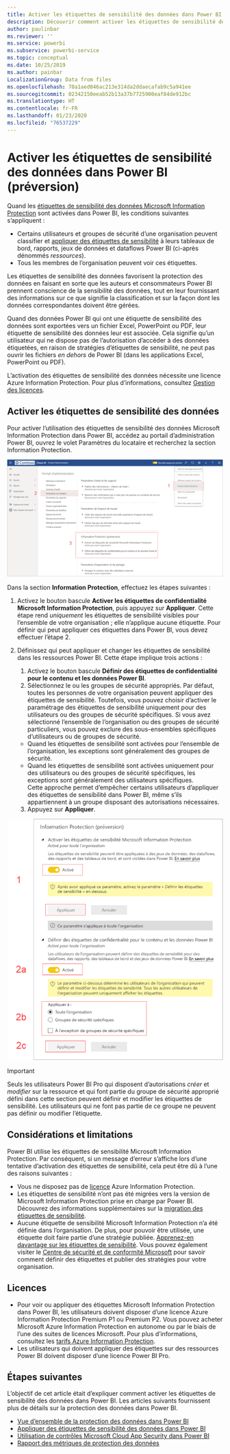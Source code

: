 ```yaml
---
title: Activer les étiquettes de sensibilité des données dans Power BI
description: Découvrir comment activer les étiquettes de sensibilité des données dans Power BI
author: paulinbar
ms.reviewer: ''
ms.service: powerbi
ms.subservice: powerbi-service
ms.topic: conceptual
ms.date: 10/25/2019
ms.author: painbar
LocalizationGroup: Data from files
ms.openlocfilehash: 70a1aed046ac213e314da2ddaecafab9c5a941ee
ms.sourcegitcommit: 02342150eeab52b13a37b7725900eaf84de912bc
ms.translationtype: HT
ms.contentlocale: fr-FR
ms.lasthandoff: 01/23/2020
ms.locfileid: "76537229"
---
```

# <a name="enable-data-sensitivity-labels-in-power-bi-preview"></a>Activer les étiquettes de sensibilité des données dans Power BI (préversion)

Quand les [étiquettes de sensibilité des données Microsoft Information Protection](https://docs.microsoft.com/microsoft-365/compliance/sensitivity-labels) sont activées dans Power BI, les conditions suivantes s’appliquent :

* Certains utilisateurs et groupes de sécurité d’une organisation peuvent classifier et [appliquer des étiquettes de sensibilité](../designer/service-security-apply-data-sensitivity-labels.md) à leurs tableaux de bord, rapports, jeux de données et dataflows Power BI (ci-après dénommés *ressources*).
* Tous les membres de l’organisation peuvent voir ces étiquettes.

Les étiquettes de sensibilité des données favorisent la protection des données en faisant en sorte que les auteurs et consommateurs Power BI prennent conscience de la sensibilité des données, tout en leur fournissant des informations sur ce que signifie la classification et sur la façon dont les données correspondantes doivent être gérées.

Quand des données Power BI qui ont une étiquette de sensibilité des données sont exportées vers un fichier Excel, PowerPoint ou PDF, leur étiquette de sensibilité des données leur est associée. Cela signifie qu’un utilisateur qui ne dispose pas de l’autorisation d’accéder à des données étiquetées, en raison de stratégies d’étiquettes de sensibilité, ne peut pas ouvrir les fichiers *en dehors* de Power BI (dans les applications Excel, PowerPoint ou PDF).

L’activation des étiquettes de sensibilité des données nécessite une licence Azure Information Protection. Pour plus d’informations, consultez [Gestion des licences](#licensing).

## <a name="enable-data-sensitivity-labels"></a>Activer les étiquettes de sensibilité des données

Pour activer l’utilisation des étiquettes de sensibilité des données Microsoft Information Protection dans Power BI, accédez au portail d’administration Power BI, ouvrez le volet Paramètres du locataire et recherchez la section Information Protection.

![Rechercher la section Information Protection](media/service-security-enable-data-sensitivity-labels/enable-data-sensitivity-labels-01.png)

Dans la section **Information Protection**, effectuez les étapes suivantes :
1.  Activez le bouton bascule **Activer les étiquettes de confidentialité Microsoft Information Protection**, puis appuyez sur **Appliquer**. Cette étape rend *uniquement* les étiquettes de sensibilité visibles pour l’ensemble de votre organisation ; elle n’applique aucune étiquette. Pour définir qui peut appliquer ces étiquettes dans Power BI, vous devez effectuer l’étape 2.
2.  Définissez qui peut appliquer et changer les étiquettes de sensibilité dans les ressources Power BI. Cette étape implique trois actions :
    1.  Activez le bouton bascule **Définir des étiquettes de confidentialité pour le contenu et les données Power BI**.
    2.  Sélectionnez le ou les groupes de sécurité appropriés. Par défaut, toutes les personnes de votre organisation peuvent appliquer des étiquettes de sensibilité. Toutefois, vous pouvez choisir d’activer le paramétrage des étiquettes de sensibilité uniquement pour des utilisateurs ou des groupes de sécurité spécifiques. Si vous avez sélectionné l’ensemble de l’organisation ou des groupes de sécurité particuliers, vous pouvez exclure des sous-ensembles spécifiques d’utilisateurs ou de groupes de sécurité.
    * Quand les étiquettes de sensibilité sont activées pour l’ensemble de l’organisation, les exceptions sont généralement des groupes de sécurité.
    * Quand les étiquettes de sensibilité sont activées uniquement pour des utilisateurs ou des groupes de sécurité spécifiques, les exceptions sont généralement des utilisateurs spécifiques.  
    Cette approche permet d’empêcher certains utilisateurs d’appliquer des étiquettes de sensibilité dans Power BI, même s’ils appartiennent à un groupe disposant des autorisations nécessaires.
    
    3. Appuyez sur **Appliquer**.

![Activer les étiquettes de sensibilité](media/service-security-enable-data-sensitivity-labels/enable-data-sensitivity-labels-02.png)

> [!IMPORTANT]
> Seuls les utilisateurs Power BI Pro qui disposent d’autorisations *créer* et *modifier* sur la ressource et qui font partie du groupe de sécurité approprié défini dans cette section peuvent définir et modifier les étiquettes de sensibilité. Les utilisateurs qui ne font pas partie de ce groupe ne peuvent pas définir ou modifier l’étiquette. 


## <a name="considerations-and-limitations"></a>Considérations et limitations

Power BI utilise les étiquettes de sensibilité Microsoft Information Protection. Par conséquent, si un message d’erreur s’affiche lors d’une tentative d’activation des étiquettes de sensibilité, cela peut être dû à l’une des raisons suivantes :

* Vous ne disposez pas de [licence](#licensing) Azure Information Protection.
* Les étiquettes de sensibilité n’ont pas été migrées vers la version de Microsoft Information Protection prise en charge par Power BI. Découvrez des informations supplémentaires sur la [migration des étiquettes de sensibilité](https://docs.microsoft.com/azure/information-protection/configure-policy-migrate-labels).
* Aucune étiquette de sensibilité Microsoft Information Protection n’a été définie dans l’organisation. De plus, pour pouvoir être utilisée, une étiquette doit faire partie d’une stratégie publiée. [Apprenez-en davantage sur les étiquettes de sensibilité](https://docs.microsoft.com/Office365/SecurityCompliance/sensitivity-labels). Vous pouvez également visiter le [Centre de sécurité et de conformité Microsoft](https://sip.protection.office.com/sensitivity?flight=EnableMIPLabels) pour savoir comment définir des étiquettes et publier des stratégies pour votre organisation.

## <a name="licensing"></a>Licences

* Pour voir ou appliquer des étiquettes Microsoft Information Protection dans Power BI, les utilisateurs doivent disposer d’une licence Azure Information Protection Premium P1 ou Premium P2. Vous pouvez acheter Microsoft Azure Information Protection en autonome ou par le biais de l’une des suites de licences Microsoft. Pour plus d’informations, consultez les [tarifs Azure Information Protection](https://azure.microsoft.com/pricing/details/information-protection/).
* Les utilisateurs qui doivent appliquer des étiquettes sur des ressources Power BI doivent disposer d’une licence Power BI Pro.


## <a name="next-steps"></a>Étapes suivantes

L’objectif de cet article était d’expliquer comment activer les étiquettes de sensibilité des données dans Power BI. Les articles suivants fournissent plus de détails sur la protection des données dans Power BI. 

* [Vue d’ensemble de la protection des données dans Power BI](service-security-data-protection-overview.md)
* [Appliquer des étiquettes de sensibilité des données dans Power BI](../designer/service-security-apply-data-sensitivity-labels.md)
* [Utilisation de contrôles Microsoft Cloud App Security dans Power BI](service-security-using-microsoft-cloud-app-security-controls.md)
* [Rapport des métriques de protection des données](service-security-data-protection-metrics-report.md)